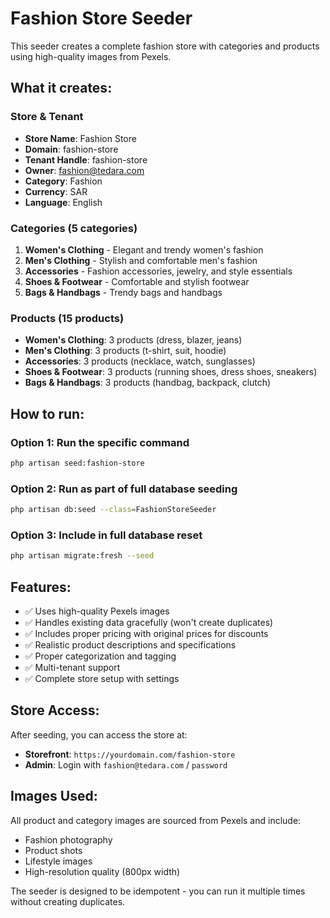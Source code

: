 # Fashion Store Seeder

This seeder creates a complete fashion store with categories and products using high-quality images from Pexels.

## What it creates:

### Store & Tenant
- **Store Name**: Fashion Store
- **Domain**: fashion-store
- **Tenant Handle**: fashion-store
- **Owner**: fashion@tedara.com
- **Category**: Fashion
- **Currency**: SAR
- **Language**: English

### Categories (5 categories)
1. **Women's Clothing** - Elegant and trendy women's fashion
2. **Men's Clothing** - Stylish and comfortable men's fashion
3. **Accessories** - Fashion accessories, jewelry, and style essentials
4. **Shoes & Footwear** - Comfortable and stylish footwear
5. **Bags & Handbags** - Trendy bags and handbags

### Products (15 products)
- **Women's Clothing**: 3 products (dress, blazer, jeans)
- **Men's Clothing**: 3 products (t-shirt, suit, hoodie)
- **Accessories**: 3 products (necklace, watch, sunglasses)
- **Shoes & Footwear**: 3 products (running shoes, dress shoes, sneakers)
- **Bags & Handbags**: 3 products (handbag, backpack, clutch)

## How to run:

### Option 1: Run the specific command
```bash
php artisan seed:fashion-store
```

### Option 2: Run as part of full database seeding
```bash
php artisan db:seed --class=FashionStoreSeeder
```

### Option 3: Include in full database reset
```bash
php artisan migrate:fresh --seed
```

## Features:
- ✅ Uses high-quality Pexels images
- ✅ Handles existing data gracefully (won't create duplicates)
- ✅ Includes proper pricing with original prices for discounts
- ✅ Realistic product descriptions and specifications
- ✅ Proper categorization and tagging
- ✅ Multi-tenant support
- ✅ Complete store setup with settings

## Store Access:
After seeding, you can access the store at:
- **Storefront**: `https://yourdomain.com/fashion-store`
- **Admin**: Login with `fashion@tedara.com` / `password`

## Images Used:
All product and category images are sourced from Pexels and include:
- Fashion photography
- Product shots
- Lifestyle images
- High-resolution quality (800px width)

The seeder is designed to be idempotent - you can run it multiple times without creating duplicates.
